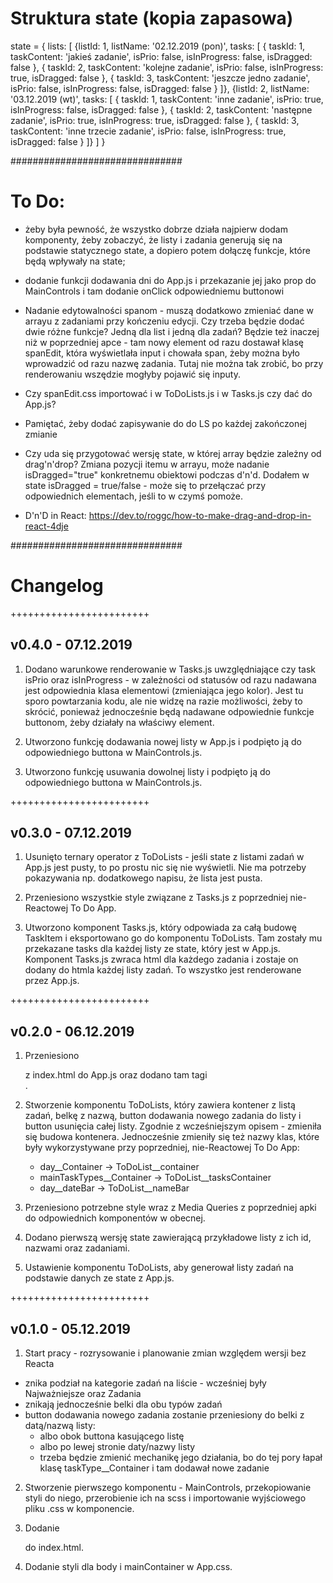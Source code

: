 
# Struktura state (kopia zapasowa)

state = {
    lists: [
      {listId: 1, listName: '02.12.2019 (pon)', tasks: [
        { taskId: 1, taskContent: 'jakieś zadanie', isPrio: false, isInProgress: false, isDragged: false },
        { taskId: 2, taskContent: 'kolejne zadanie', isPrio: false, isInProgress: true, isDragged: false },
        { taskId: 3, taskContent: 'jeszcze jedno zadanie', isPrio: false, isInProgress: false, isDragged: false }
      ]},
      {listId: 2, listName: '03.12.2019 (wt)', tasks: [
        { taskId: 1, taskContent: 'inne zadanie', isPrio: true, isInProgress: false, isDragged: false },
        { taskId: 2, taskContent: 'następne zadanie', isPrio: true, isInProgress: true, isDragged: false },
        { taskId: 3, taskContent: 'inne trzecie zadanie', isPrio: false, isInProgress: true, isDragged: false }
      ]}
    ]
  }

###############################

# To Do:

- żeby była pewność, że wszystko dobrze działa najpierw dodam komponenty, żeby zobaczyć, że listy i zadania generują się na podstawie statycznego state, a dopiero potem dołączę funkcje, które będą wpływały na state;

- dodanie funkcji dodawania dni do App.js i przekazanie jej jako prop do MainControls i tam dodanie onClick odpowiedniemu buttonowi

- Nadanie edytowalności spanom - muszą dodatkowo zmieniać dane w arrayu z zadaniami przy kończeniu edycji. Czy trzeba będzie dodać dwie różne funkcje? Jedną dla list i jedną dla zadań?
Będzie też inaczej niż w poprzedniej apce - tam nowy element od razu dostawał klasę spanEdit, która wyświetlała input i chowała span, żeby można było wprowadzić od razu nazwę zadania. Tutaj nie można tak zrobić, bo przy renderowaniu wszędzie mogłyby pojawić się inputy.

- Czy spanEdit.css importować i w ToDoLists.js i w Tasks.js czy dać do App.js?

- Pamiętać, żeby dodać zapisywanie do do LS po każdej zakończonej zmianie

- Czy uda się przygotować wersję state, w której array będzie zależny od drag'n'drop? Zmiana pozycji itemu w arrayu, może nadanie isDragged="true" konkretnemu obiektowi podczas d'n'd. Dodałem w state isDragged = true/false - może się to przełączać przy odpowiednich elementach, jeśli to w czymś pomoże.

- D'n'D in React:
https://dev.to/roggc/how-to-make-drag-and-drop-in-react-4dje


###############################

# Changelog

++++++++++++++++++++++++

## v0.4.0 - 07.12.2019

1. Dodano warunkowe renderowanie w Tasks.js uwzględniające czy task isPrio oraz isInProgress - w zależności od statusów od razu nadawana jest odpowiednia klasa elementowi (zmieniająca jego kolor). Jest tu sporo powtarzania kodu, ale nie widzę na razie możliwości, żeby to skrócić, ponieważ jednocześnie będą nadawane odpowiednie funkcje buttonom, żeby działały na właściwy element.

2. Utworzono funkcję dodawania nowej listy w App.js i podpięto ją do odpowiedniego buttona w MainControls.js.

3. Utworzono funkcję usuwania dowolnej listy i podpięto ją do odpowiedniego buttona w MainControls.js.

++++++++++++++++++++++++

## v0.3.0 - 07.12.2019

1. Usunięto ternary operator z ToDoLists - jeśli state z listami zadań w App.js jest pusty, to po prostu nic się nie wyświetli. Nie ma potrzeby pokazywania np. dodatkowego napisu, że lista jest pusta.

2. Przeniesiono wszystkie style związane z Tasks.js z poprzedniej nie-Reactowej To Do App.

3. Utworzono komponent Tasks.js, który odpowiada za całą budowę TaskItem i eksportowano go do komponentu ToDoLists. Tam zostały mu przekazane tasks dla każdej listy ze state, który jest w App.js. Komponent Tasks.js zwraca html dla każdego zadania i zostaje on dodany do htmla każdej listy zadań. To wszystko jest renderowane przez App.js. 

++++++++++++++++++++++++

## v0.2.0 - 06.12.2019

1. Przeniesiono <div className="mainContainer"> z index.html do App.js oraz dodano tam tagi <main></main>.

2. Stworzenie komponentu ToDoLists, który zawiera kontener z listą zadań, belkę z nazwą, button dodawania nowego zadania do listy i button usunięcia całej listy. Zgodnie z wcześniejszym opisem - zmieniła się budowa kontenera. Jednocześnie zmieniły się też nazwy klas, które były wykorzystywane przy poprzedniej, nie-Reactowej To Do App:
    - day__Container -> ToDoList__container
    - mainTaskTypes__Container -> ToDoList__tasksContainer
    - day__dateBar -> ToDoList__nameBar

3. Przeniesiono potrzebne style wraz z Media Queries z poprzedniej apki do odpowiednich komponentów w obecnej.

4. Dodano pierwszą wersję state zawierającą przykładowe listy z ich id, nazwami oraz zadaniami.

5. Ustawienie komponentu ToDoLists, aby generował listy zadań na podstawie danych ze state z App.js.

++++++++++++++++++++++++

## v0.1.0 - 05.12.2019

1. Start pracy - rozrysowanie i planowanie zmian względem wersji bez Reacta
 - znika podział na kategorie zadań na liście - wcześniej były Najważniejsze oraz Zadania
 - znikają jednocześnie belki dla obu typów zadań
 - button dodawania nowego zadania zostanie przeniesiony do belki z datą/nazwą listy:
    - albo obok buttona kasującego listę
    - albo po lewej stronie daty/nazwy listy
    - trzeba będzie zmienić mechanikę jego działania, bo do tej pory łapał klasę taskType__Container i tam dodawał nowe zadanie

2. Stworzenie pierwszego komponentu - MainControls, przekopiowanie styli do niego, przerobienie ich na scss i importowanie wyjściowego pliku .css w komponencie.

3. Dodanie <div id="mainContainer"></div> do index.html.

4. Dodanie styli dla body i mainContainer w App.css.